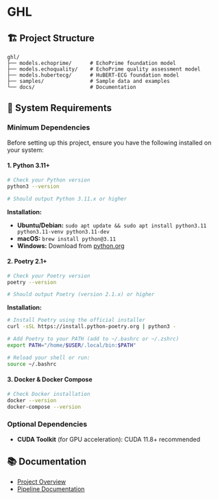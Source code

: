 # GHL

## 🏗️ Project Structure

```
ghl/
├── models.echoprime/      # EchoPrime foundation model
├── models.echoquality/    # EchoPrime quality assessment model
├── models.hubertecg/      # HuBERT-ECG foundation model
├── samples/               # Sample data and examples
└── docs/                  # Documentation
```

## 🔧 System Requirements

### Minimum Dependencies

Before setting up this project, ensure you have the following installed on your system:

#### 1. Python 3.11+
```bash
# Check your Python version
python3 --version

# Should output Python 3.11.x or higher
```

**Installation:**
- **Ubuntu/Debian:** `sudo apt update && sudo apt install python3.11 python3.11-venv python3.11-dev`
- **macOS:** `brew install python@3.11`
- **Windows:** Download from [python.org](https://www.python.org/downloads/)

#### 2. Poetry 2.1+
```bash
# Check your Poetry version
poetry --version

# Should output Poetry (version 2.1.x) or higher
```

**Installation:**
```bash
# Install Poetry using the official installer
curl -sSL https://install.python-poetry.org | python3 -

# Add Poetry to your PATH (add to ~/.bashrc or ~/.zshrc)
export PATH="/home/$USER/.local/bin:$PATH"

# Reload your shell or run:
source ~/.bashrc
```

#### 3. Docker & Docker Compose
```bash
# Check Docker installation
docker --version
docker-compose --version
```

### Optional Dependencies

- **CUDA Toolkit** (for GPU acceleration): CUDA 11.8+ recommended

## 📚 Documentation

- [Project Overview](docs/overview.md)
- [Pipeline Documentation](docs/pipeline.md)
